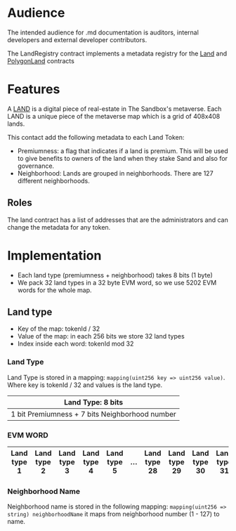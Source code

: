 # Audience

The intended audience for .md documentation is auditors, internal developers and external developer contributors.

The LandRegistry contract implements a metadata registry for the [Land](../Land.md) and [PolygonLand](../PolygonLand.md)
contracts

# Features

A [LAND](https://sandboxgame.gitbook.io/the-sandbox/land/what-is-land) is a digital piece of real-estate in The
Sandbox's metaverse. Each LAND is a unique piece of the metaverse map which is a grid of 408x408 lands.

This contact add the following metadata to each Land Token:

- Premiumness: a flag that indicates if a land is premium. This will be used to give benefits to owners of the land when
  they stake Sand and also for governance.
- Neighborhood: Lands are grouped in neighborhoods. There are 127 different neighborhoods.

## Roles

The land contract has a list of addresses that are the administrators and can change the metadata for any token.

# Implementation

- Each land type (premiumness + neighborhood) takes 8 bits (1 byte)
- We pack 32 land types in a 32 byte EVM word, so we use 5202 EVM words for the whole map.

## Land type

- Key of the map:  tokenId / 32
- Value of the map: in each 256 bits we store 32 land types
- Index inside each word: tokenId mod 32

### Land Type

Land Type is stored in a mapping: `mapping(uint256 key => uint256 value)`. Where key is tokenId / 32 and values is the
land type.

| Land Type: 8 bits  |
|--------------------|
| 1 bit Premiumness + 7 bits Neighborhood number |

### EVM WORD

| Land type 1 | Land type 2 | Land type 3 | Land type 4 | Land type 5 | … | Land type 28 | Land type 29 | Land type 30 | Land type 31 | Land type 32 |
|-------------|-------------|-------------|-------------|-------------|---|--------------|--------------|--------------|--------------|--------------|

### Neighborhood Name

Neighborhood name is stored in the following mapping: `mapping(uint256 => string) neighborhoodName` it maps from
neighborhood number (1 - 127) to name.
